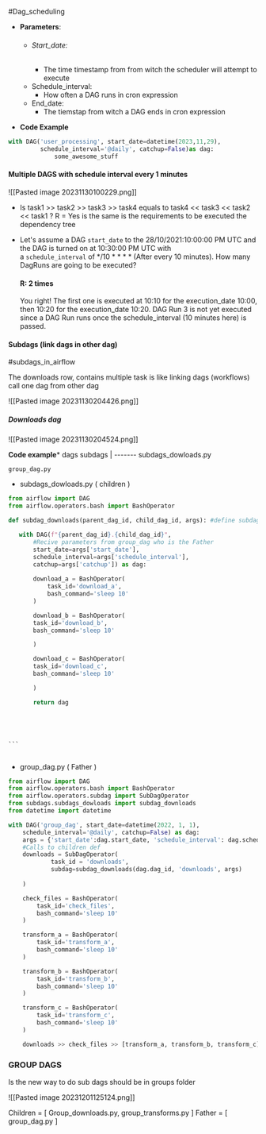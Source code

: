 


#Dag_scheduling

- **Parameters**:
	- ###### Start_date: 
		- The time timestamp from from witch the scheduler will attempt to  execute 
	- Schedule_interval: 
		- How often a DAG runs in cron expression 
	- End_date: 
		- The tiemstap from witch a DAG ends  in cron expression 



- **Code Example**

```python
with DAG('user_processing', start_date=datetime(2023,11,29),
         schedule_interval='@daily', catchup=False)as dag:
	         some_awesome_stuff
```



#### Multiple DAGS with schedule interval every 1 minutes 

![[Pasted image 20231130100229.png]]



- Is task1 >> task2 >> task3 >> task4 equals to task4 << task3 << task2 << task1 ?
	R = Yes is the same is the requirements to be executed the dependency tree 


- Let's assume a DAG `start_date` to the 28/10/2021:10:00:00 PM UTC and the DAG is turned on at 10:30:00 PM UTC with a `schedule_interval` of */10 * * * * (After every 10 minutes). How many DagRuns are going to be executed?

	#### R: 2 times
	You right! The first one is executed at 10:10 for the execution_date 10:00, then 10:20 for the execution_date 10:20. DAG Run 3 is not yet executed since a DAG Run runs once the schedule_interval (10 minutes here) is passed.


#### Subdags (link dags in other dag)

#subdags_in_airflow  

The downloads row, contains multiple task is like linking dags (workflows)
call one dag from other dag 

![[Pasted image 20231130204426.png]]

##### Downloads dag 

![[Pasted image 20231130204524.png]]


**Code example***
dags
	subdags 
		|
		------- subdags_dowloads.py
		
	group_dag.py 

 - subdags_dowloads.py ( children )
 ````python
from airflow import DAG
from airflow.operators.bash import BashOperator

def subdag_downloads(parent_dag_id, child_dag_id, args): #define subdags function

	with DAG(f"{parent_dag_id}.{child_dag_id}",
		#Recive parameters from group_dag who is the Father
		start_date=args['start_date'],
		schedule_interval=args['schedule_interval'],
		catchup=args['catchup']) as dag:
		
		download_a = BashOperator(
			task_id='download_a',
			bash_command='sleep 10'
		)

		download_b = BashOperator(
		task_id='download_b',
		bash_command='sleep 10'

		)

		download_c = BashOperator(
		task_id='download_c',
		bash_command='sleep 10'

		)

		return dag





```

``````
```
```


- group_dag.py ( Father )
```python
from airflow import DAG
from airflow.operators.bash import BashOperator
from airflow.operators.subdag import SubDagOperator
from subdags.subdags_dowloads import subdag_downloads
from datetime import datetime

with DAG('group_dag', start_date=datetime(2022, 1, 1), 
    schedule_interval='@daily', catchup=False) as dag:
	args = {'start_date':dag.start_date, 'schedule_interval': dag.schedule_interval, 'catchup':dag.catchup}  
	#Calls to children def 
	downloads = SubDagOperator(
            task_id = 'downloads',
            subdag=subdag_downloads(dag.dag_id, 'downloads', args)
            
	)

	check_files = BashOperator(
		task_id='check_files',
		bash_command='sleep 10'
	)

	transform_a = BashOperator(
		task_id='transform_a',
		bash_command='sleep 10'
	)

	transform_b = BashOperator(
		task_id='transform_b',
		bash_command='sleep 10'
	)

	transform_c = BashOperator(
		task_id='transform_c',
		bash_command='sleep 10'
	)

	downloads >> check_files >> [transform_a, transform_b, transform_c]

```



### GROUP DAGS
Is the new way to do sub dags should be in groups folder 

![[Pasted image 20231201125124.png]]

Children = [ Group_downloads.py, group_transforms.py ]
Father = [ group_dag.py ]

